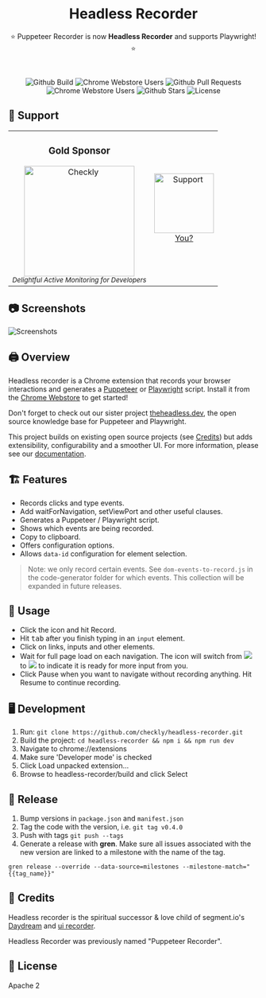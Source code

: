 <p align="center">
   <br/>
   <!-- headless-recorder Logo
     <img src="https://lh3.googleusercontent.com/zuxp6zCZpdSLqMHyr79oL39-phEVSVOYq2mtyBTkyJBc7A8PsWMTkWfofACaPIP-Vm59hutWx2YSFvfDPir9pCozg8g=w128-h128-e365-rj-sc0x00ffffff" /> -->
   <br/>
   <h1 align="center">Headless Recorder</h1>
   <p align="center">     
     ⭐️ Puppeteer Recorder is now <b>Headless Recorder</b> and supports Playwright! ⭐️   
   </p>
   <br/>
   <p align="center" style="align: center;">
      <img src="https://github.com/checkly/headless-recorder/workflows/Lint%20&%20Build%20&%20Test/badge.svg?branch=master" alt="Github Build"/>
      <img src="https://img.shields.io/chrome-web-store/users/djeegiggegleadkkbgopoonhjimgehda?label=Chrome%20Webstore%20-%20Users" alt="Chrome Webstore Users" />
      <img src="https://img.shields.io/github/issues-pr/checkly/headless-recorder?label=PRs" alt="Github Pull Requests" />
      <img src="https://img.shields.io/chrome-web-store/v/djeegiggegleadkkbgopoonhjimgehda?label=Chrome%20Webstore" alt="Chrome Webstore Users" />
      <img src="https://img.shields.io/github/stars/checkly/headless-recorder?label=Stars" alt="Github Stars" />
      <img src="https://img.shields.io/github/license/checkly/headless-recorder?label=License" alt="License" />
   </p>
</p>


<!-- <h2 align="center">Support</h2> -->

## 🙌 Support

<!--sponsors start-->
<table>
  <tbody>
    <tr>
      <td align="center" valign="middle">
        <h3>Gold Sponsor</h3>
        <a href="https://checklyhq.com?utm_source=github&utm_medium=sponsor-logo-github&utm_campaign=headless-recorder" target="_blank">
          <img width="222px" src="chrome-store/checkly-logo.png?raw=true" alt="Checkly" />
        </a><br />
        <i><sub>Delightful Active Monitoring for Developers</sub></i>
      </td>
      <td align="center" valign="middle">
        <a href="mailto:tim@checklyhq.com" target="_blank">
          <img width="120px" src="https://imgur.com/X1gKuY0.png" alt="Support" />
        <br />
        <div>You?</div></a>
      </td>
      <!-- <td align="center" valign="middle">
        <a href="#" target="_blank"></a>
      </td> -->
    </tr><tr></tr>
  </tbody>
</table>
<!--sponsors end-->

## 📷 Screenshots

![Screenshots](src/images/recorder.png)

## 🖨️ Overview

Headless recorder is a Chrome extension that records your browser interactions and generates a
[Puppeteer](http://pptr.dev/) or [Playwright](https://playwright.dev/) script. Install it from the [Chrome Webstore](https://chrome.google.com/webstore/detail/puppeteer-recorder/djeegiggegleadkkbgopoonhjimgehda) to get started!

Don't forget to check out our sister project [theheadless.dev](https://theheadless.dev/), the open source knowledge base for Puppeteer and Playwright.

This project builds on existing open source projects (see [Credits](#user-content-credits)) but adds extensibility, configurability and a smoother UI. For more information, please see our [documentation](https://www.checklyhq.com/docs/headless-recorder/).

## 🏗️ Features

- Records clicks and type events.
- Add waitForNavigation, setViewPort and other useful clauses.
- Generates a Puppeteer / Playwright script.
- Shows which events are being recorded.
- Copy to clipboard.
- Offers configuration options.
- Allows `data-id` configuration for element selection.

> Note: we only record certain events. See `dom-events-to-record.js` in the code-generator folder for which events. This collection will be expanded in future releases.

## 🔧 Usage

- Click the icon and hit Record.
- Hit <kbd>tab</kbd> after you finish typing in an `input` element.
- Click on links, inputs and other elements.
- Wait for full page load on each navigation. The icon will switch from ![](src/images/icon_rec.png) to ![](src/images/icon_wait.png) to indicate it is ready for more input from you.
- Click Pause when you want to navigate without recording anything. Hit Resume to continue recording.

## 🖥️ Development

1. Run: `git clone https://github.com/checkly/headless-recorder.git`
2. Build the project: `cd headless-recorder && npm i && npm run dev`
2. Navigate to chrome://extensions
3. Make sure 'Developer mode' is checked
4. Click Load unpacked extension...
5. Browse to headless-recorder/build and click Select

## 🚀 Release

1. Bump versions in `package.json` and `manifest.json`
2. Tag the code with the version, i.e. `git tag v0.4.0`
3. Push with tags `git push --tags`
4. Generate a release with **gren**. Make sure all issues associated with the new version are linked to a milestone
with the name of the tag.

```
gren release --override --data-source=milestones --milestone-match="{{tag_name}}"
```

## 🙏 Credits 

Headless recorder is the spiritual successor & love child of segment.io's [Daydream](https://github.com/segmentio/daydream) and [ui recorder](https://github.com/yguan/ui-recorder). 

Headless Recorder was previously named "Puppeteer Recorder".

## 📄 License

Apache 2
